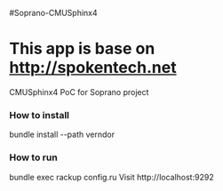 #Soprano-CMUSphinx4

This app is base on http://spokentech.net
==================

CMUSphinx4 PoC for Soprano project
### How to install
bundle install --path verndor

### How to run
bundle exec rackup config.ru
Visit http://localhost:9292


